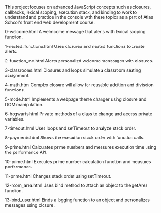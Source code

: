 This project focuses on advanced JavaScript concepts such as closures, callbacks, lexical scoping, execution stack, and binding to  work to understand and practice in the console with these topics as a part of Atlas School's front end web development course.

0-welcome.html 
A welmcome message that alerts with lexical scoping function.

1-nested_functions.html 
Uses closures and nested functions to create alerts.

2-function_me.html 
Alerts personalizd welcome messsages with closures.

3-classrooms.html 
Closures and loops simulate a classroom seating assignment.

4-math.html 
Complex closure will allow for reusable addition and diviseion functions.

5-mode.html 
Implements a webpage theme changer using closure and DOM manipulation.

6-hogwarts.html 
Private methods of a class to change and access private variables.

7-timeout.html 
Uses loops and setTimeout to analyze stack order.

8-payments.html 
Shows the execution stack order with function calls.

9-prime.html 
Calculates prime numbers and measures execution time using the performance API.

10-prime.html 
Executes prime number calculation function and measures performance.

11-prime.html 
Changes stack order using setTimeout.

12-room_area.html 
Uses bind method to attach an object to the getArea function.

13-bind_user.html 
Binds a logging function to an object and personalizes messages using closure.
